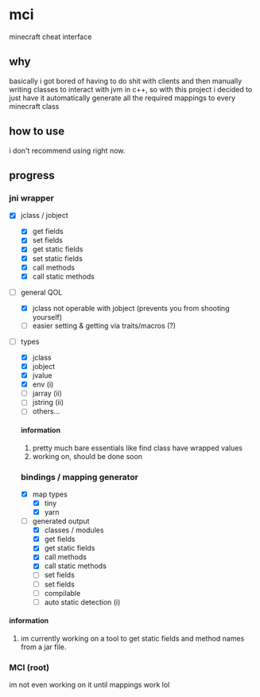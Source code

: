 # mci
minecraft cheat interface

## why

basically i got bored of having to do shit with clients and then manually writing classes to interact with jvm in c++,
so with this project i decided to just have it automatically generate all the required mappings to every minecraft class

## how to use
i don't recommend using right now.

## progress 
### jni wrapper
- [x] jclass / jobject
  - [x] get fields
  - [x] set fields
  - [x] get static fields
  - [x] set static fields
  - [x] call methods
  - [x] call static methods
- [ ] general QOL
  - [x] jclass not operable with jobject (prevents you from shooting yourself)
  - [ ] easier setting & getting via traits/macros (?)
- [ ] types
  - [x] jclass
  - [x] jobject
  - [x] jvalue
  - [x] env (i)
  - [ ] jarray (ii)
  - [ ] jstring (ii)
  - [ ] others...
  #### information
  1. pretty much bare essentials like find class have wrapped values
  2. working on, should be done soon
  
  ### bindings / mapping generator
  - [x] map types
    - [x] tiny
    - [x] yarn
  - [ ] generated output
    - [x] classes / modules
    - [x] get fields
    - [x] get static fields
    - [x] call methods
    - [x] call static methods
    - [ ] set fields
    - [ ] set fields
    - [ ] compilable 
    - [ ] auto static detection (i)
 #### information
 1. im currently working on a tool to get static fields and method names from a jar file.
 ### MCI (root)
 im not even working on it until mappings work lol
